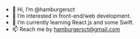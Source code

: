 - 👋 Hi, I’m @hamburgersct
- 👀 I’m interested in front-end/web development.
- 🌱 I’m currently learning React.js and some Swift.
- 📫 Reach me by hamburgersct@gmail.com

<!---
hamburgersct/hamburgersct is a ✨ special ✨ repository because its `README.md` (this file) appears on your GitHub profile.
You can click the Preview link to take a look at your changes.
--->
